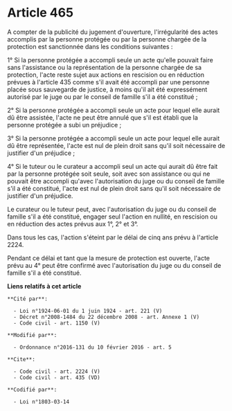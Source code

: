 # Article 465

A compter de la publicité du jugement d'ouverture, l'irrégularité des actes accomplis par la personne protégée ou par la
personne chargée de la protection est sanctionnée dans les conditions suivantes : 

1° Si la personne protégée a accompli seule un acte qu'elle pouvait faire sans l'assistance ou la représentation de la
personne chargée de sa protection, l'acte reste sujet aux actions en rescision ou en réduction prévues à l'article 435 comme
s'il avait été accompli par une personne placée sous sauvegarde de justice, à moins qu'il ait été expressément autorisé par
le juge ou par le conseil de famille s'il a été constitué ; 

2° Si la personne protégée a accompli seule un acte pour lequel elle aurait dû être assistée, l'acte ne peut être annulé que
s'il est établi que la personne protégée a subi un préjudice ; 

3° Si la personne protégée a accompli seule un acte pour lequel elle aurait dû être représentée, l'acte est nul de plein
droit sans qu'il soit nécessaire de justifier d'un préjudice ; 

4° Si le tuteur ou le curateur a accompli seul un acte qui aurait dû être fait par la personne protégée soit seule, soit avec
son assistance ou qui ne pouvait être accompli qu'avec l'autorisation du juge ou du conseil de famille s'il a été constitué,
l'acte est nul de plein droit sans qu'il soit nécessaire de justifier d'un préjudice. 

Le curateur ou le tuteur peut, avec l'autorisation du juge ou du conseil de famille s'il a été constitué, engager seul
l'action en nullité, en rescision ou en réduction des actes prévus aux 1°, 2° et 3°. 

Dans tous les cas, l'action s'éteint par le délai de cinq ans prévu à l'article 2224. 

Pendant ce délai et tant que la mesure de protection est ouverte, l'acte prévu au 4° peut être confirmé avec l'autorisation
du juge ou du conseil de famille s'il a été constitué.

**Liens relatifs à cet article**

	**Cité par**:

	  - Loi n°1924-06-01 du 1 juin 1924 - art. 221 (V)
	  - Décret n°2008-1484 du 22 décembre 2008 - art. Annexe 1 (V)
	  - Code civil - art. 1150 (V)

	**Modifié par**:

	  - Ordonnance n°2016-131 du 10 février 2016 - art. 5

	**Cite**:

	  - Code civil - art. 2224 (V)
	  - Code civil - art. 435 (VD)

	**Codifié par**:

	  - Loi n°1803-03-14

